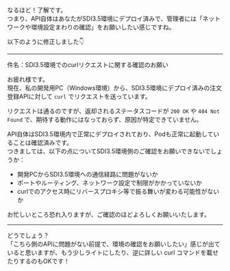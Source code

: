 なるほど！了解です。  
つまり、API自体はあなたがSDI3.5環境にデプロイ済みで、管理者には「ネットワークや環境設定まわりの確認」をお願いしたい感じですね。

以下のように修正しました👇

---

件名：SDI3.5環境でのcurlリクエストに関する確認のお願い

お疲れ様です。  
現在、私の開発用PC（Windows環境）から、SDI3.5環境にデプロイ済みの注文登録APIに対して `curl` でリクエストを送っています。

リクエストは通るのですが、返却されるステータスコードが `200 OK` や `404 Not Found` で、期待する動作にはなっておらず、原因が特定できていません。

API自体はSDI3.5環境内で正常にデプロイされており、Podも正常に起動していることは確認済みです。  
つきましては、以下の点についてSDI3.5環境側のご確認をお願いできないでしょうか：

- 開発PCからSDI3.5環境への通信経路に問題がないか  
- ポートやルーティング、ネットワーク設定で制限がかかっていないか  
- curlでのアクセス時にリバースプロキシ等で振る舞いが変わる可能性がないか

お忙しいところ恐れ入りますが、ご確認のほどよろしくお願いいたします。

---

どうでしょう？  
「こちら側のAPIに問題がない前提で、環境の確認をお願いしたい」感じが出ていると思いますが、もう少しライトにしたり、逆に詳しい curl コマンドを載せたりするのもOKです！